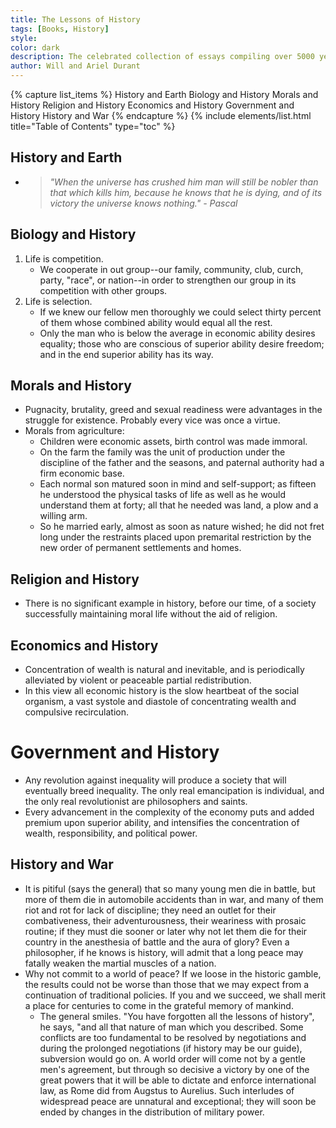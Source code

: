 ```yaml
---
title: The Lessons of History
tags: [Books, History]
style: 
color: dark
description: The celebrated collection of essays compiling over 5000 years of history by two of the greatest thinkers of our time.
author: Will and Ariel Durant
---
```


{% capture list_items %}
History and Earth
Biology and History
Morals and History
Religion and History
Economics and History
Government and History
History and War
{% endcapture %}
{% include elements/list.html title="Table of Contents" type="toc" %}

## History and Earth
* > *"When the universe has crushed him man will still be nobler than that which kills him, because he knows that he is dying, and of its victory the universe knows nothing." - Pascal*

## Biology and History
1. Life is competition.
    * We cooperate in out group--our family, community, club, curch, party, "race", or nation--in order to strengthen our group in its competition with other groups.
2. Life is selection.
    * If we knew our fellow men thoroughly we could select thirty percent of them whose combined ability would equal all the rest.
    * Only the man who is below the average in economic ability desires equality; those who are conscious of superior ability desire freedom; and in the end superior ability has its way.

## Morals and History
* Pugnacity, brutality, greed and sexual readiness were advantages in the struggle for existence. Probably every vice was once a virtue.
* Morals from agriculture:
    * Children were economic assets, birth control was made immoral. 
    * On the farm the family was the unit of production under the discipline of the father and the seasons, and paternal authority had a firm economic base. 
    * Each normal son matured soon in mind and self-support; as fifteen he understood the physical tasks of life as well as he would understand them at forty; all that he needed was land, a plow and a willing arm. 
    * So he married early, almost as soon as nature wished; he did not fret long under the restraints placed upon premarital restriction by the new order of permanent settlements and homes.

## Religion and History
* There is no significant example in history, before our time, of a society successfully maintaining moral life without the aid of religion.

## Economics and History
* Concentration of wealth is natural and inevitable, and is periodically alleviated by violent or peaceable partial redistribution. 
* In this view all economic history is the slow heartbeat of the social organism, a vast systole and diastole of concentrating wealth and compulsive recirculation.

# Government and History
* Any revolution against inequality will produce a society that will eventually breed inequality. The only real emancipation is individual, and the only real revolutionist are philosophers and saints.
* Every advancement in the complexity of the economy puts and added premium upon superior ability, and intensifies the concentration of wealth, responsibility, and political power.

## History and War
* It is pitiful (says the general) that so many young men die in battle, but more of them die in automobile accidents than in war, and many of them riot and rot for lack of discipline; they need an outlet for their combativeness, their adventurousness, their weariness with prosaic routine; if they must die sooner or later why not let them die for their country in the anesthesia of battle and the aura of glory? Even a philosopher, if he knows is history, will admit that a long peace may fatally weaken the martial muscles of a nation.
* Why not commit to a world of peace? If we loose in the historic gamble, the results could not be worse than those that we may expect from a continuation of traditional policies. If you and we succeed, we shall merit a place for centuries to come in the grateful memory of mankind.
    * The general smiles. "You have forgotten all the lessons of history", he says, "and all  that nature of man which you described. Some conflicts are too fundamental to be resolved by negotiations and during the prolonged negotiations (if history may be our guide), subversion would go on. A world order will come not by a gentle  men's agreement, but through so decisive a victory by one of the great powers that it will be able to dictate and enforce international law, as Rome did from Augstus to Aurelius. Such interludes of widespread peace are unnatural and exceptional; they will soon be ended by changes in the distribution of military power.

